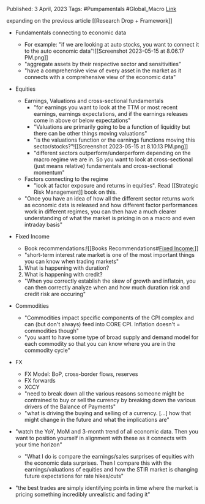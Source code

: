 
Published: 3 April, 2023
Tags: #Pumpamentals #Global_Macro 
[Link](https://capitalflows.substack.com/p/model-for-markets)

expanding on the previous article [[Research Drop + Framework]]

- Fundamentals connecting to economic data
	- For example: "if we are looking at auto stocks, you want to connect it to the auto economic data"![[Screenshot 2023-05-15 at 8.06.17 PM.png]]
	- "aggregate assets by their respective sector and sensitivities"
	- "have a comprehensive view of every asset in the market as it connects with a comprehensive view of the economic data"
- Equities
	- Earnings, Valuations and cross-sectional fundamentals
		- "for earnings you want to look at the TTM or most recent earnings, earnings expectations, and if the earnings releases come in above or below expectations"
		- "Valuations are primarily going to be a function of liquidity but there can be other things moving valuations"
		- "is the valuations function or the earnings functions moving this sector/stocks?"![[Screenshot 2023-05-15 at 8.10.13 PM.png]]
		- "different sectors outperform/underperform depending on the macro regime we are in. So you want to look at cross-sectional (just means relative) fundamentals and cross-sectional momentum"
	- Factors connecting to the regime
		- "look at factor exposure and returns in equities". Read [[Strategic Risk Management]] book on this.
	- "Once you have an idea of how all the different sector returns work as economic data is released and how different factor performances work in different regimes, you can then have a much clearer understanding of what the market is pricing in on a macro and even intraday basis"
- Fixed Income
	- Book recommendations:![[Books Recommendations#<u>Fixed Income:</u>]]
	- "short-term interest rate market is one of the most important things you can know when trading markets"
	1. What is happening with duration?
	2. What is happening with credit?
	- "When you correctly establish the skew of growth and inflatoin, you can then correctly analyze when and how much duration risk and credit risk are occuring"
- Commodities
	- "Commodities impact specific components of the CPI complex and can (but don't always) feed into CORE CPI. Inflation doesn't = commodities though"
	- "you want to have some type of broad supply and demand model for each commodity so that you can know where you are in the commodity cycle"
- FX
	- FX Model: BoP, cross-border flows, reserves
	- FX forwards
	- XCCY
	- "need to break down all the various reasons someone might be contrained to buy or sell the currency by breaking down the various drivers of the Balance of Payments"
	- "what is driving the buying and selling of a currency. [...] how that might change in the future and what the implications are"

- "watch the YoY, MoM and 3-month trend of all economic data. Then you want to position yourself in alignment with these as it connects with your time horizon"
	- "What I do is compare the earnings/sales surprises of equities with the economic data surprises. Then I compare this with the earnings/valuations of equities and how the STIR market is changing future expectations for rate hikes/cuts"
- "the best trades are simply identifying points in time where the market is pricing something incredibly unrealistic and fading it"